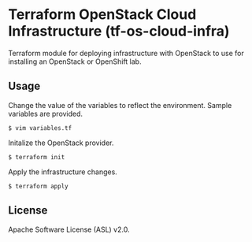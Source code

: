 # Terraform OpenStack Cloud Infrastructure (tf-os-cloud-infra)

Terraform module for deploying infrastructure with OpenStack to use for installing an OpenStack or OpenShift lab.

## Usage

Change the value of the variables to reflect the environment. Sample variables are provided.

```
$ vim variables.tf
```

Initalize the OpenStack provider.

```
$ terraform init
```

Apply the infrastructure changes.

```
$ terraform apply
```

## License

Apache Software License (ASL) v2.0.
